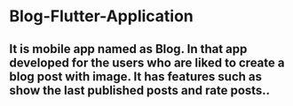 # Blog-Flutter-Application
##  It is mobile app named as Blog. In that app developed for the users who are liked to create a blog post with image. It has features such as show the last published posts and rate posts..
